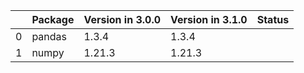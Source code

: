<!-- markdown-link-check-disable -->

|    | Package   | Version in 3.0.0   | Version in 3.1.0   | Status   |
|---:|:----------|:-------------------|:-------------------|:---------|
|  0 | pandas    | 1.3.4              | 1.3.4              |          |
|  1 | numpy     | 1.21.3             | 1.21.3             |          |